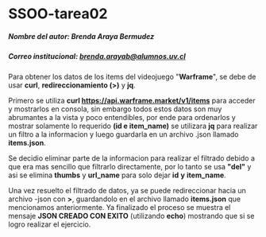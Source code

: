 # SSOO-tarea02
##### Nombre del autor: Brenda Araya Bermudez
##### Correo institucional: brenda.arayab@alumnos.uv.cl
Para obtener los datos de los items del videojuego "**Warframe**", se debe de usar **curl**, **redireccionamiento (>)** y **jq**.
 
Primero se utiliza **curl https://api.warframe.market/v1/items** para acceder y mostrarlos en consola, sin embargo todos estos datos son muy abrumantes a la vista y poco entendibles, por ende para ordenarlos y mostrar solamente lo requerido **(id e item_name)** se utilizara **jq** para realizar un filtro a la informacion y luego guardarla en un archivo .json llamado **items.json**.
 
Se decidio eliminar parte de la informacion para realizar el filtrado debido a que era mas sencillo que filtrarlo directamente, por lo tanto se usa **"del"** y asi se elimina **thumbs** y **url_name** para solo dejar **id** **y** **item_name**.
 
Una vez resuelto el filtrado de datos, ya se puede redireccionar hacia un archivo -json con **>**, guardandolo en el archivo llamado **items.json** que mencionamos anteriormente.
Ya finalizado el proceso se muestra el mensaje **JSON CREADO CON EXITO** (utilizando **echo**) mostrando que si se logro realizar el ejercicio.
